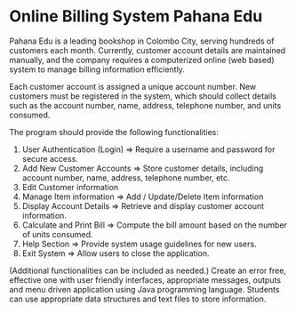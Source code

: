 # Online Billing System Pahana Edu

Pahana Edu is a leading bookshop in Colombo City, serving hundreds of customers each month.  Currently, customer account details are maintained manually, and the company requires a computerized  online (web based) system to manage billing information efficiently.

Each customer account is assigned a unique account number. New customers must be registered in the 
system, which should collect details such as the account number, name, address, telephone number, 
and units consumed.

The program should provide the following functionalities:

1. User Authentication (Login)
  => Require a username and password for secure access.
2. Add New Customer Accounts
  => Store customer details, including account number, name, address, telephone number, etc.
3. Edit Customer information 
4. Manage Item information 
  => Add / Update/Delete Item information
5. Display Account Details
  => Retrieve and display customer account information.
6. Calculate and Print Bill
  => Compute the bill amount based on the number of units consumed.
7. Help Section
  => Provide system usage guidelines for new users.
8. Exit System
  => Allow users to close the application.

(Additional functionalities can be included as needed.)
Create an error free, effective one with user friendly interfaces, appropriate messages, outputs and menu 
driven application using Java programming language. Students can use appropriate data structures and 
text files to store information.
